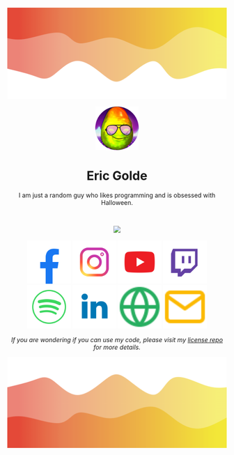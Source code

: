 ![Header](./resources/header.png)
<p align="center">
    <img src="./resources/mango_80s.png" width="100">
</p>

<h1 align="center">Eric Golde</h1>
<p align="center">I am just a random guy who likes programming and is obsessed with Halloween.</p>

<br />

<p align="center">
 <img src="https://github-readme-stats.vercel.app/api?username=egold555&hide_title=true&count_private=true&show_icons=true&theme=github_dark&hide_border=true&bg_color=00000000"/>
</p>

<p float="left" align="center">
    <a href="https://www.facebook.com/ericgolde" title="Facebook (I don't use this platform much)"><img src="./resources/Facebook.svg" width="100"></a>
    <!-- <a href="https://twitter.com/eric_golde" title="Twitter"><img src="./resources/Twitter.svg" width="100"></a> -->
    <a href="https://www.instagram.com/eric_golde/" title="Instagram"><img src="./resources/Instagram.svg" width="100"></a>
    <a href="https://www.youtube.com/egold555" title="YouTube"><img src="./resources/YouTube.svg" width="100"></a>
    <a href="https://twitch.tv/ericgolde555" title="Twitch"><img src="./resources/Twitch.svg" width="100"></a>
    <a href="https://open.spotify.com/user/eric_golde" title="Spotify"><img src="./resources/Spotify.svg" width="100"></a>
    <!-- <a href="https://soundcloud.com/eric-golde" title="SoundCloud"><img src="./resources/SoundCloud.svg" width="100"></a> -->
    <!-- <a href="https://discord.gg/M3PAyyy" title="Discord"><img src="./resources/Discord.svg" width="100"></a> -->
    <a href="https://www.linkedin.com/in/ericgolde" title="LinkedIn"><img src="./resources/LinkedIn.svg" width="100"></a>
    <a href="https://eric.golde.org/" title="My Website"><img src="./resources/Website.svg" width="100"></a>
    <a href="mailto:eric@golde.org?subject=Hello!" title="Email me"><img src="./resources/Email.svg" width="100"></a>
</p>

<p align="center"><i>If you are wondering if you can use my code, please visit my <a href="https://github.com/egold555/License">license repo</a> for more details.</i></p>

![Footer](./resources/footer.png)
